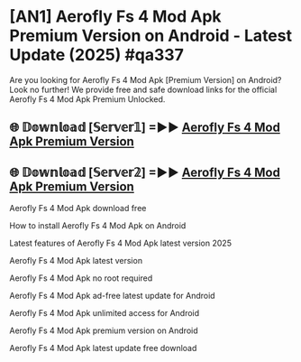 # [AN1] Aerofly Fs 4 Mod Apk Premium Version on Android - Latest Update (2025) #qa337

Are you looking for Aerofly Fs 4 Mod Apk [Premium Version] on Android? Look no further! We provide free and safe download links for the official Aerofly Fs 4 Mod Apk Premium Unlocked.

## 🌐 𝔻𝕠𝕨𝕟𝕝𝕠𝕒𝕕 [𝕊𝕖𝕣𝕧𝕖𝕣𝟙] =►► [Aerofly Fs 4 Mod Apk Premium Version](https://aan1.pages.dev?q=Aerofly+Fs+4+Mod+Apk&ref=A1A)

## 🌐 𝔻𝕠𝕨𝕟𝕝𝕠𝕒𝕕 [𝕊𝕖𝕣𝕧𝕖𝕣𝟚] =►► [Aerofly Fs 4 Mod Apk Premium Version](https://aan1.pages.dev?q=Aerofly+Fs+4+Mod+Apk&ref=A1A)

Aerofly Fs 4 Mod Apk download free

How to install Aerofly Fs 4 Mod Apk on Android

Latest features of Aerofly Fs 4 Mod Apk latest version 2025

Aerofly Fs 4 Mod Apk latest version

Aerofly Fs 4 Mod Apk no root required

Aerofly Fs 4 Mod Apk ad-free latest update for Android

Aerofly Fs 4 Mod Apk unlimited access for Android

Aerofly Fs 4 Mod Apk premium version on Android

Aerofly Fs 4 Mod Apk latest update free download
